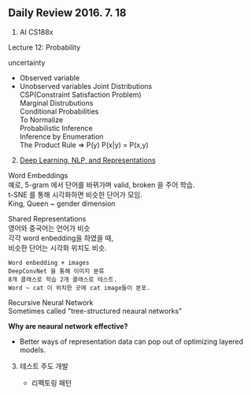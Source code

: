 ## Daily Review 2016. 7. 18


1. AI CS188x

  Lecture 12: Probability

  uncertainty  
   - Observed variable
   - Unobserved variables
  Joint Distributions  
  CSP(Constraint Satisfaction Problem)  
  Marginal Distrubutions  
  Conditional Probabilities  
  To Normalize  
  Probabilistic Inference  
  Inference by Enumeration  
  The Product Rule =>  P(y) P(x|y) = P(x,y)  
  
2. [Deep Learning, NLP, and Representations](http://colah.github.io/posts/2014-07-NLP-RNNs-Representations/)

  Word Embeddings  
  예로, 5-gram 에서 단어를 바뀌가며 valid, broken 을 주어 학습.  
  t-SNE 를 통해 시각화하면 비슷한 단어가 모임.  
  King, Queen ~ gender dimension  

  Shared Representations  
    영어와 중국어는 언어가 비슷  
    각각 word enbedding을 하였을 때,  
    비슷한 단어는 시각화 위치도 비슷.  

    Word enbedding + images  
    DeepConvNet 을 통해 이미지 분류  
    8개 클래스로 학습 2개 클래스로 테스트.  
    Word ~ cat 이 위치한 곳에 cat image들이 분포.  

  Recursive Neural Network  
    Sometimes called "tree-structured neaural networks"  
 
  **Why are neaural network effective?**  
  - Better ways of representation data can pop out of optimizing layered models.

3. 테스트 주도 개발

	- 리펙토링 패턴  